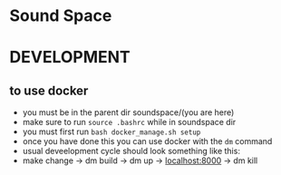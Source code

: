 # Sound Space

<!-- A new Flutter project. -->

<!-- ## Getting Started -->

<!-- This project is a starting point for a Flutter application. -->

<!-- A few resources to get you started if this is your first Flutter project: -->

<!-- - [Lab: Write your first Flutter app](https://flutter.dev/docs/get-started/codelab) -->
<!-- - [Cookbook: Useful Flutter samples](https://flutter.dev/docs/cookbook) -->

<!-- For help getting started with Flutter, view our -->
<!-- [online documentation](https://flutter.dev/docs), which offers tutorials, -->
<!-- samples, guidance on mobile development, and a full API reference. -->


# DEVELOPMENT

## to use docker
 - you must be in the parent dir soundspace/(you are here)
 - make sure to run `source .bashrc` while in soundspace dir
 - you must first run `bash docker_manage.sh setup`
 - once you have done this you can use docker with the `dm` command
 - usual deveelopment cycle should look something like this:
 - make change -> dm build -> dm up -> [localhost:8000](localhost:8000) -> dm kill
